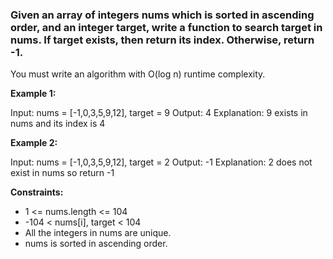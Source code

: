 ### Given an array of integers nums which is sorted in ascending order, and an integer target, write a function to search target in nums. If target exists, then return its index. Otherwise, return -1.

You must write an algorithm with O(log n) runtime complexity.

**Example 1:**

Input: nums = [-1,0,3,5,9,12], target = 9
Output: 4
Explanation: 9 exists in nums and its index is 4

**Example 2:**

Input: nums = [-1,0,3,5,9,12], target = 2
Output: -1
Explanation: 2 does not exist in nums so return -1
 
**Constraints:**

- 1 <= nums.length <= 104
- -104 < nums[i], target < 104
- All the integers in nums are unique.
- nums is sorted in ascending order.